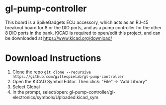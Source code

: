 # gl-pump-controller
This board is a SpikeGadgets ECU accessory, which acts as an RJ-45 breakout board for 8 or the DIO ports, and as a pump controller for the other 8 DIO ports in the bank. KiCAD is required to open/edit this project, and can be downloaded at https://www.kicad.org/download/

# Download Instructions
1. Clone the repo `git clone --recursive https://github.com/gillespielab/gl-pump-controller`
2. Open the KiCAD Symbol Editor. Then click: "File" -> "Add Library"
3. Select Global
4. In the prompt, select/open: gl-pump-controller/gl-electronics/symbols/Uploaded.kicad_sym
